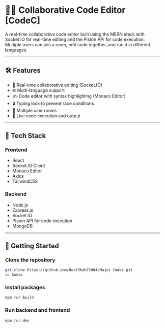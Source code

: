 # 👨‍💻 Collaborative Code Editor [CodeC]

A real-time collaborative code editor built using the MERN stack with Socket.IO for real-time editing and the Piston API for code execution. Multiple users can join a room, edit code together, and run it in different languages.

---

## 🛠️ Features

- 🧠 Real-time collaborative editing (Socket.IO)
- 🌐 Multi-language support
- ✍️ Code editor with syntax highlighting (Monaco Editor)
- 🔒 Typing lock to prevent race conditions
- 👥 Multiple user rooms
- 🚀 Live code execution and output

---

## 🧰 Tech Stack

### Frontend
- React
- Socket.IO Client
- Monaco Editor
- Axios
- TailwindCSS 

### Backend
- Node.js
- Express.js
- Socket.IO
- Piston API for code execution
- MongoDB 

---

## 🚀 Getting Started

### Clone the repository

```bash
git clone https://github.com/HeetShah71004/Major_Codec.git
cd Codec
```

### install packages

```bash
npm run build
```

### Run backend and frontend

```bash
npm run dev
```